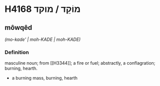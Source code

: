 # H4168 מוֹקֵד / מוקד

## môwqêd

_(mo-kade' | moh-KADE | moh-KADE)_

### Definition

masculine noun; from [[H3344]]; a fire or fuel; abstractly, a conflagration; burning, hearth.

- a burning mass, burning, hearth
